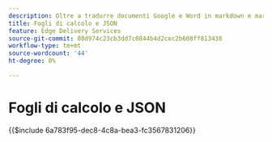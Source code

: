```yaml
---
description: Oltre a tradurre documenti Google e Word in markdown e markup HTML, AEM traduce anche i fogli di calcolo (cartelle di lavoro di Microsoft Excel e fogli Google) in file JSON che possono essere facilmente utilizzati dal sito web o dall’applicazione web.
title: Fogli di calcolo e JSON
feature: Edge Delivery Services
source-git-commit: 80d974c23cb3dd7c0844b4d2cec2b608ff813438
workflow-type: tm+mt
source-wordcount: '44'
ht-degree: 0%

---
```


# Fogli di calcolo e JSON

{{$include 6a783f95-dec8-4c8a-bea3-fc3567831206}}